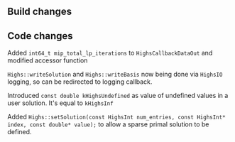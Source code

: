 ## Build changes

## Code changes

Added `int64_t mip_total_lp_iterations` to `HighsCallbackDataOut` and modified accessor function

`Highs::writeSolution` and `Highs::writeBasis` now being done via `HighsIO` logging, so can be redirected to logging callback.

Introduced `const double kHighsUndefined` as value of undefined values in a user solution. It's equal to `kHighsInf`

Added `Highs::setSolution(const HighsInt num_entries, const HighsInt* index, const double* value);` to allow a sparse primal solution to be defined.


